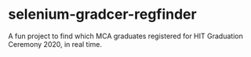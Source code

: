 # selenium-gradcer-regfinder
 A fun project to find which MCA graduates registered for HIT Graduation Ceremony 2020, in real time.
